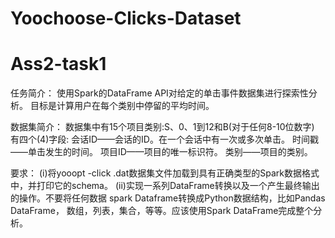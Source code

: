 # Yoochoose-Clicks-Dataset
# Ass2-task1


任务简介：
    使用Spark的DataFrame API对给定的单击事件数据集进行探索性分析。
    目标是计算用户在每个类别中停留的平均时间。

数据集简介：
数据集中有15个项目类别:S、0、1到12和B(对于任何8-10位数字)
有四个(4)字段:
会话ID——会话的ID。在一个会话中有一次或多次单击。
时间戳——单击发生的时间。
项目ID——项目的唯一标识符。
类别——项目的类别。
  
要求：
(i)将yooopt -click .dat数据集文件加载到具有正确类型的Spark数据格式中，并打印它的schema。
(ii)实现一系列DataFrame转换以及一个产生最终输出的操作。不要将任何数据 spark Dataframe转换成Python数据结构，比如Pandas DataFrame，
数组，列表，集合，等等。应该使用Spark DataFrame完成整个分析。
  

  
